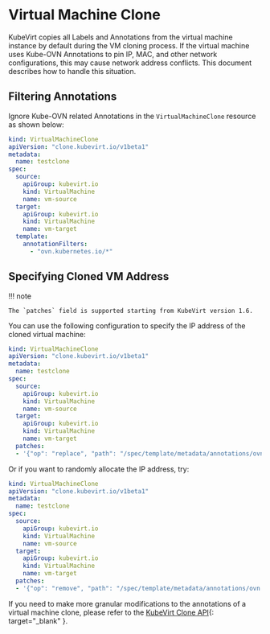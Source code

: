 # Virtual Machine Clone

KubeVirt copies all Labels and Annotations from the virtual machine instance by default during the VM cloning process. If the virtual machine uses Kube-OVN Annotations to pin IP, MAC, and other network configurations, this may cause network address conflicts. This document describes how to handle this situation.

## Filtering Annotations

Ignore Kube-OVN related Annotations in the `VirtualMachineClone` resource as shown below:

```yaml
kind: VirtualMachineClone
apiVersion: "clone.kubevirt.io/v1beta1"
metadata:
  name: testclone
spec:
  source:
    apiGroup: kubevirt.io
    kind: VirtualMachine
    name: vm-source
  target:
    apiGroup: kubevirt.io
    kind: VirtualMachine
    name: vm-target
  template:
    annotationFilters:
      - "ovn.kubernetes.io/*"
```

## Specifying Cloned VM Address

!!! note

    The `patches` field is supported starting from KubeVirt version 1.6.

You can use the following configuration to specify the IP address of the cloned virtual machine:

```yaml
kind: VirtualMachineClone
apiVersion: "clone.kubevirt.io/v1beta1"
metadata:
  name: testclone
spec:
  source:
    apiGroup: kubevirt.io
    kind: VirtualMachine
    name: vm-source
  target:
    apiGroup: kubevirt.io
    kind: VirtualMachine
    name: vm-target
  patches:
  - '{"op": "replace", "path": "/spec/template/metadata/annotations/ovn.kubernetes.io~1ip_address", "value": "10.16.0.15"}'
```

Or if you want to randomly allocate the IP address, try:

```yaml
kind: VirtualMachineClone
apiVersion: "clone.kubevirt.io/v1beta1"
metadata:
  name: testclone
spec:
  source:
    apiGroup: kubevirt.io
    kind: VirtualMachine
    name: vm-source
  target:
    apiGroup: kubevirt.io
    kind: VirtualMachine
    name: vm-target
  patches:
  - '{"op": "remove", "path": "/spec/template/metadata/annotations/ovn.kubernetes.io~1ip_address"}'
```

If you need to make more granular modifications to the annotations of a virtual machine clone, please refer to the [KubeVirt Clone API](https://kubevirt.io/user-guide/storage/clone_api/#json-patches){: target="_blank" }.
